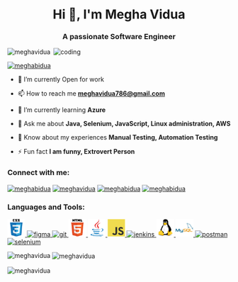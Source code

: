<h1 align="center">Hi 👋, I'm Megha Vidua</h1>
<h3 align="center">A passionate Software Engineer</h3>

<img align="right" alt="coding" width="400" src="https://mir-s3-cdn-cf.behance.net/project_modules/disp/601014116770475.6068beff4640a.gif">

<p align="left"> <img src="https://komarev.com/ghpvc/?username=meghavidua&label=Profile%20views&color=0e75b6&style=flat" alt="meghavidua" /> </p>

<p align="left"> <a href="https://twitter.com/meghabidua" target="blank"><img src="https://img.shields.io/twitter/follow/meghabidua?logo=twitter&style=for-the-badge" alt="meghabidua" /></a> </p>

- 🔭 I’m currently Open for work

- 📫 How to reach me **meghavidua786@gmail.com**

- 🌱 I’m currently learning **Azure**

- 💬 Ask me about **Java, Selenium, JavaScript, Linux administration, AWS**

- 📄 Know about my experiences **Manual Testing, Automation Testing**

- ⚡ Fun fact **I am funny, Extrovert Person**

<h3 align="left">Connect with me:</h3>
<p align="left">
<a href="https://twitter.com/meghabidua" target="blank"><img align="center" src="https://raw.githubusercontent.com/rahuldkjain/github-profile-readme-generator/master/src/images/icons/Social/twitter.svg" alt="meghabidua" height="30" width="40" /></a>
<a href="https://linkedin.com/in/meghavidua" target="blank"><img align="center" src="https://raw.githubusercontent.com/rahuldkjain/github-profile-readme-generator/master/src/images/icons/Social/linked-in-alt.svg" alt="meghavidua" height="30" width="40" /></a>
<a href="https://fb.com/meghabidua" target="blank"><img align="center" src="https://raw.githubusercontent.com/rahuldkjain/github-profile-readme-generator/master/src/images/icons/Social/facebook.svg" alt="meghabidua" height="30" width="40" /></a>
<a href="https://instagram.com/meghabidua" target="blank"><img align="center" src="https://raw.githubusercontent.com/rahuldkjain/github-profile-readme-generator/master/src/images/icons/Social/instagram.svg" alt="meghabidua" height="30" width="40" /></a>
</p>

<h3 align="left">Languages and Tools:</h3>
<p align="left"> <a href="https://www.w3schools.com/css/" target="_blank" rel="noreferrer"> <img src="https://raw.githubusercontent.com/devicons/devicon/master/icons/css3/css3-original-wordmark.svg" alt="css3" width="40" height="40"/> </a> <a href="https://www.figma.com/" target="_blank" rel="noreferrer"> <img src="https://www.vectorlogo.zone/logos/figma/figma-icon.svg" alt="figma" width="40" height="40"/> </a> <a href="https://git-scm.com/" target="_blank" rel="noreferrer"> <img src="https://www.vectorlogo.zone/logos/git-scm/git-scm-icon.svg" alt="git" width="40" height="40"/> </a> <a href="https://www.w3.org/html/" target="_blank" rel="noreferrer"> <img src="https://raw.githubusercontent.com/devicons/devicon/master/icons/html5/html5-original-wordmark.svg" alt="html5" width="40" height="40"/> </a> <a href="https://www.java.com" target="_blank" rel="noreferrer"> <img src="https://raw.githubusercontent.com/devicons/devicon/master/icons/java/java-original.svg" alt="java" width="40" height="40"/> </a> <a href="https://developer.mozilla.org/en-US/docs/Web/JavaScript" target="_blank" rel="noreferrer"> <img src="https://raw.githubusercontent.com/devicons/devicon/master/icons/javascript/javascript-original.svg" alt="javascript" width="40" height="40"/> </a> <a href="https://www.jenkins.io" target="_blank" rel="noreferrer"> <img src="https://www.vectorlogo.zone/logos/jenkins/jenkins-icon.svg" alt="jenkins" width="40" height="40"/> </a> <a href="https://www.linux.org/" target="_blank" rel="noreferrer"> <img src="https://raw.githubusercontent.com/devicons/devicon/master/icons/linux/linux-original.svg" alt="linux" width="40" height="40"/> </a> <a href="https://www.mysql.com/" target="_blank" rel="noreferrer"> <img src="https://raw.githubusercontent.com/devicons/devicon/master/icons/mysql/mysql-original-wordmark.svg" alt="mysql" width="40" height="40"/> </a> <a href="https://postman.com" target="_blank" rel="noreferrer"> <img src="https://www.vectorlogo.zone/logos/getpostman/getpostman-icon.svg" alt="postman" width="40" height="40"/> </a> <a href="https://www.selenium.dev" target="_blank" rel="noreferrer"> <img src="https://raw.githubusercontent.com/detain/svg-logos/780f25886640cef088af994181646db2f6b1a3f8/svg/selenium-logo.svg" alt="selenium" width="40" height="40"/> </a> </p>

<p><img align="left" src="https://github-readme-stats.vercel.app/api/top-langs?username=meghavidua&show_icons=true&locale=en&layout=compact" alt="meghavidua" /></p>

<p>&nbsp;<img align="center" src="https://github-readme-stats.vercel.app/api?username=meghavidua&show_icons=true&locale=en" alt="meghavidua" /></p>

<p><img align="center" src="https://github-readme-streak-stats.herokuapp.com/?user=meghavidua&" alt="meghavidua" /></p>
